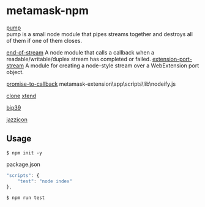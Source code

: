 # metamask-npm

[pump](https://www.npmjs.com/package/pump)  
pump is a small node module that pipes streams together and destroys all of them if one of them closes.

[end-of-stream](https://www.npmjs.com/package/end-of-stream)
A node module that calls a callback when a readable/writable/duplex stream has completed or failed.
[extension-port-stream](https://www.npmjs.com/package/extension-port-stream)
A module for creating a node-style stream over a WebExtension port object.

[promise-to-callback](https://www.npmjs.com/package/promise-to-callback)
metamask-extension\app\scripts\lib\nodeify.js

[clone](https://www.npmjs.com/package/clone)
[xtend](https://www.npmjs.com/package/xtend)

[bip39](https://www.npmjs.com/package/bip39)

[jazzicon](https://www.npmjs.com/package/jazzicon)

## Usage

`$ npm init -y`

package.json

```js
"scripts": {
    "test": "node index"
},
```

`$ npm run test`

